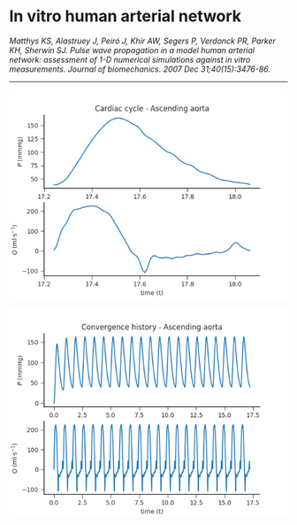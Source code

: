 # In vitro human arterial network

_Matthys KS, Alastruey J, Peiró J, Khir AW, Segers P, Verdonck PR, Parker KH, Sherwin SJ. Pulse wave propagation in a model human arterial network: assessment of 1-D numerical simulations against in vitro measurements. Journal of biomechanics. 2007 Dec 31;40(15):3476-86._

---

![img](imgs/Cardiaccycle.png)

![img](imgs/Convergencehistory.png)
